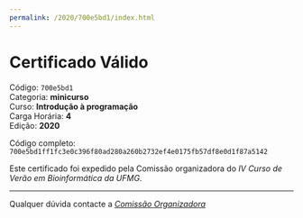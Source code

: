 ```yaml
---
permalink: /2020/700e5bd1/index.html
---
```


# Certificado Válido

Código: `700e5bd1`<br>
Categoria: **minicurso**<br>
Curso: **Introdução à programação**<br>
Carga Horária: **4**<br>
Edição: **2020**<br>


Código completo: `700e5bd1ff1fc3e0c396f80ad280a260b2732ef4e0175fb57df8e0d1f87a5142`


Este certificado foi expedido pela Comissão organizadora do *IV Curso de Verão em Bioinformática da UFMG*.

----

Qualquer dúvida contacte a [_Comissão Organizadora_](<mailto:cursobioinfoufmg@gmail.com$subject=[Certificados]>)

